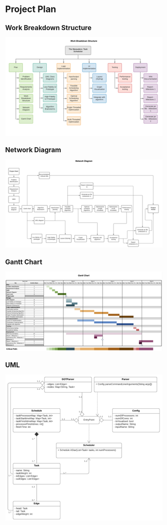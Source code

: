 # Project Plan

## Work Breakdown Structure

![Work Breakdown Structure](images/wbs.png)

## Network Diagram

![Network Diagram](images/network-diagram.png)

## Gantt Chart

![Gantt Chart](images/gantt-chart.png)



## UML

![UML Diagram](images/UML.png)